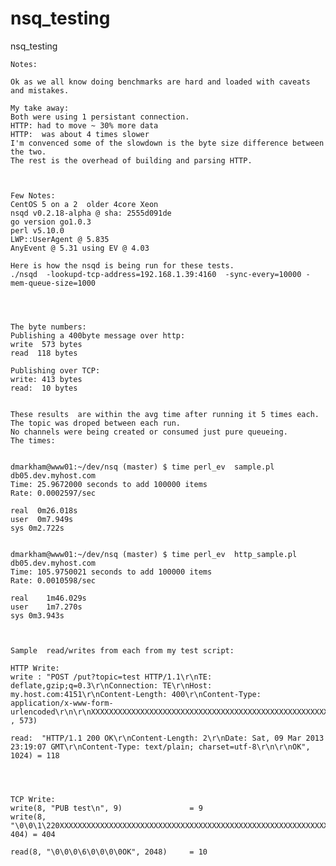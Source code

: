 nsq_testing
===========

nsq_testing


    Notes:
    
    Ok as we all know doing benchmarks are hard and loaded with caveats and mistakes.
     
    My take away: 
    Both were using 1 persistant connection.
    HTTP: had to move ~ 30% more data
    HTTP:  was about 4 times slower
    I'm convenced some of the slowdown is the byte size difference between the two. 
    The rest is the overhead of building and parsing HTTP.
     
     
     
    Few Notes:
    CentOS 5 on a 2  older 4core Xeon
    nsqd v0.2.18-alpha @ sha: 2555d091de
    go version go1.0.3
    perl v5.10.0
    LWP::UserAgent @ 5.835
    AnyEvent @ 5.31 using EV @ 4.03
     
    Here is how the nsqd is being run for these tests.
    ./nsqd  -lookupd-tcp-address=192.168.1.39:4160  -sync-every=10000 -mem-queue-size=1000
     
     
     
     
    The byte numbers:
    Publishing a 400byte message over http:
    write  573 bytes
    read  118 bytes
     
    Publishing over TCP:
    write: 413 bytes
    read:  10 bytes
     
     
    These results  are within the avg time after running it 5 times each. 
    The topic was droped between each run. 
    No channels were being created or consumed just pure queueing.
    The times:
     
  
    dmarkham@www01:~/dev/nsq (master) $ time perl_ev  sample.pl  db05.dev.myhost.com
    Time: 25.9672000 seconds to add 100000 items
    Rate: 0.0002597/sec
     
    real  0m26.018s
    user  0m7.949s
    sys	0m2.722s
     
     
    dmarkham@www01:~/dev/nsq (master) $ time perl_ev  http_sample.pl  db05.dev.myhost.com
    Time: 105.9750021 seconds to add 100000 items
    Rate: 0.0010598/sec
     
    real	1m46.029s
    user	1m7.270s
    sys	0m3.943s
     
  
     
    Sample  read/writes from each from my test script:
     
    HTTP Write:
    write : "POST /put?topic=test HTTP/1.1\r\nTE: deflate,gzip;q=0.3\r\nConnection: TE\r\nHost: my.host.com:4151\r\nContent-Length: 400\r\nContent-Type: application/x-www-form-urlencoded\r\n\r\nXXXXXXXXXXXXXXXXXXXXXXXXXXXXXXXXXXXXXXXXXXXXXXXXXXXXXXXXXXXXXXXXXXXXXXXXXXXXXXXXXXXXXXXXXXXXXXXXXXXXXXXXXXXXXXXXXXXXXXXXXXXXXXXXXXXXXXXXXXXXXXXXXXXXXXXXXXXXXXXXXXXXXXXXXXXXXXXXXXXXXXXXXXXXXXXXXXXXXXXXXXXXXXXXXXXXXXXXXXXXXXXXXXXXXXXXXXXXXXXXXXXXXXXXXXXXXXXXXXXXXXXXXXXXXXXXXXXXXXXXXXXXXXXXXXXXXXXXXXXXXXXXXXXXXXXXXXXXXXXXXXXXXXXXXXXXXXXXXXXXXXXXXXXXXXXXXXXXXXXXXXXXXXXXXXXXXXXXXXXXXXXXXXXXXXXXXXXXXXXX" , 573)
     
    read:  "HTTP/1.1 200 OK\r\nContent-Length: 2\r\nDate: Sat, 09 Mar 2013 23:19:07 GMT\r\nContent-Type: text/plain; charset=utf-8\r\n\r\nOK", 1024) = 118
     
     
     
     
    TCP Write:
    write(8, "PUB test\n", 9)               = 9
    write(8, "\0\0\1\220XXXXXXXXXXXXXXXXXXXXXXXXXXXXXXXXXXXXXXXXXXXXXXXXXXXXXXXXXXXXXXXXXXXXXXXXXXXXXXXXXXXXXXXXXXXXXXXXXXXXXXXXXXXXXXXXXXXXXXXXXXXXXXXXXXXXXXXXXXXXXXXXXXXXXXXXXXXXXXXXXXXXXXXXXXXXXXXXXXXXXXXXXXXXXXXXXXXXXXXXXXXXXXXXXXXXXXXXXXXXXXXXXXXXXXXXXXXXXXXXXXXXXXXXXXXXXXXXXXXXXXXXXXXXXXXXXXXXXXXXXXXXXXXXXXXXXXXXXXXXXXXXXXXXXXXXXXXXXXXXXXXXXXXXXXXXXXXXXXXXXXXXXXXXXXXXXXXXXXXXXXXXXXXXXXXXXXXXXXXXXXXXXXXXXXXXXXXXXXXX", 404) = 404
     
    read(8, "\0\0\0\6\0\0\0\0OK", 2048)     = 10
